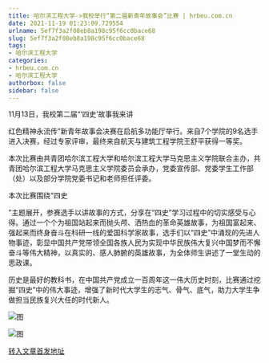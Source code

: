 ```yaml
---
title: 哈尔滨工程大学->我校举行“第二届新青年故事会”比赛 | hrbeu.com.cn
date: 2021-11-19 01:23:09.729554
urlname: 5ef7f3a2f08eb8a198c95f6cc0bace68
slug: 5ef7f3a2f08eb8a198c95f6cc0bace68
tags: 
- 哈尔滨工程大学
categories:
- hrbeu.com.cn
- 哈尔滨工程大学
authorbox: false
sidebar: false
---
```

11月13日，我校第二届“‘四史’故事我来讲

红色精神永流传”新青年故事会决赛在启航多功能厅举行。来自7个学院的9名选手进入决赛，经过专家评审，最终来自航天与建筑工程学院王舒平获得一等奖。

本次比赛由共青团哈尔滨工程大学和哈尔滨工程大学马克思主义学院联合主办，共青团哈尔滨工程大学马克思主义学院委员会承办，党委宣传部、党委学生工作部（处）以及部分学院党委书记和老师担任评委。

本次比赛围绕“四史
<!--more-->
”主题展开，参赛选手以讲故事的方式，分享在“四史”学习过程中的切实感受与心得。通过一个个为祖国站起来而抛头颅、洒热血的革命英雄故事，为祖国富起来、强起来而终身奋斗在科研一线的爱国科学家故事，选手们以“四史”中涌现的先进人物事迹，彰显中国共产党带领全国各族人民为实现中华民族伟大复兴中国梦而不懈奋斗等伟大精神，以真实的、感人肺腑的英雄故事，为全体师生讲述了一堂生动的思政课。

历史是最好的教科书，在中国共产党成立一百周年这一伟大历史时刻，比赛通过挖掘“四史”中的伟大事迹，增强了新时代大学生的志气、骨气、底气，助力大学生争做担当民族复兴大任的时代新人。

![图](http://gongxue.cn/__local/0/1E/24/BA377B64520BC7B7524EF9C1187_C29A452E_10948.png)

![图](http://gongxue.cn/__local/3/96/4D/0F41A461B28463E72CC5D652041_D67A5AFE_14EB5.png)

[转入文章首发地址](http://gongxue.cn/info/1141/68862.htm)